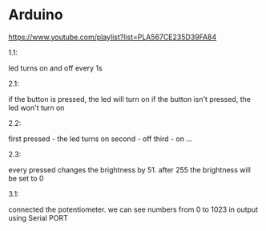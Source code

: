 # Arduino

https://www.youtube.com/playlist?list=PLA567CE235D39FA84

1.1:

led turns on and off every 1s


2.1:

if the button is pressed, the led will turn on
if the button isn't pressed, the led won't turn on

2.2:

first pressed - the led turns on
second - off
third - on
...

2.3:

every pressed changes the brightness by 51. after 255 the brightness will be set to 0



3.1:

connected the potentiometer. we can see numbers from 0 to 1023 in output using Serial PORT


